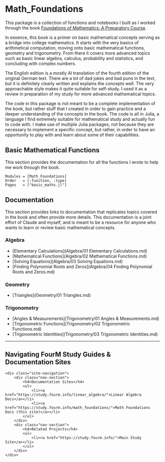 # Math_Foundations

This package is a collection of functions and notebooks I built as I worked through the book [Foundations of Mathematics: A Preparatory Course](https://link.springer.com/book/10.1007/978-3-662-67809-1).

In essence, this book is a primer on basic mathematical concepts serving as a bridge into college mathematics. It starts with the very basics of arithmetical computation, moving onto basic mathematical functions, geometry and trigonometry. From there it covers more advanced topics such as basic linear algebra, calculus, probability and statistics, and concluding with complex numbers.

The English edition is a mostly AI translation of the fourth edition of the original German text. There are a lot of dad jokes and bad puns in the text, but it is definitely clearly written and explains the concepts well. The very approachable style makes it quite suitable for self-study. I used it as a review in preparation of my study for more advanced mathematical topics.

The code in this package is not meant to be a complete implementation of the book, but rather stuff that I created in order to gain practice and a deeper understanding of the concepts in the book. The code is all in Julia, a language I find extremely suitable for mathematical study and actually fun to code with. I make use of multiple Julia packages, not because they are necessary to implement a specific concept, but rather, in order to have an opportunity to play with and learn about some of their capabilities.

## Basic Mathematical Functions

This section provides the documentation for all the functions I wrote to help me work through the book.

```@autodocs
Modules = [Math_Foundations]
Order   = [:function, :type]
Pages   = ["basic_maths.jl"]
```

## Documentation

This section provides links to documentation that replicates topics covered in the book and often provide more details. This documentation is a joint effort of Claude and myself, and is meant to be a resource for anyone who wants to learn or review basic mathematical concepts.

### Algebra

- [Elementary Calculations](Algebra/01 Elementary Calculations.md)
- [Mathematical Functions](Algebra/02 Mathematical Functions.md)
- [Solving Equations](Algebra/03 Solving Equations.md)
- [Finding Polynomial Roots and Zeros](Algebra/04 Finding Polynomial Roots and Zeros.md)

### Geometry

- [Triangles](Geometry/01 Triangles.md)
<!--- IGNORE 
- [Hyperbola](Geometry/02 Hyperbola.md)

### Linear Algebra

- [Systems of Equations](Linear Algebra/01 Systems of Equations.md)
- [Systems of Linear Equations](Linear Algebra/02 Systems of Linear Equations.md)
--->

### Trigonometry

- [Angles & Measurements](Trigonometry/01 Angles & Measurements.md)
- [Trigonometric Functions](Trigonometry/02 Trigonometric Functions.md)
- [Trigonometric Identities](Trigonometry/03 Trigonometric Identities.md)

---

## Navigating FourM Study Guides & Documentation Sites

```@raw html
<div class="site-navigation">
    <div class="nav-section">
        <h4>Documentation Sites</h4>
        <ul>
            <li><a href="https://study.fourm.info/linear_algebra/">Linear Algebra Docs</a></li>
            <li><a href="https://study.fourm.info/math_foundations/">Math Foundations Docs (this site)</a></li>
        </ul>
    </div>
    <div class="nav-section">
        <h4>Related Projects</h4>
        <ul>
            <li><a href="https://study.fourm.info/">Main Study Site</a></li>
        </ul>
    </div>
</div>
```
